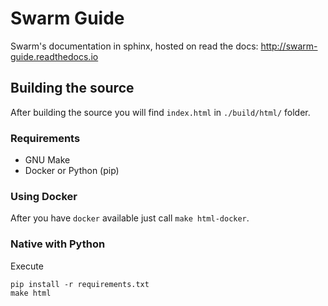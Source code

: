 # Swarm Guide

Swarm's documentation in sphinx, hosted on read the docs:
http://swarm-guide.readthedocs.io

## Building the source

After building the source you will find `index.html` in `./build/html/` folder.

### Requirements

- GNU Make
- Docker or Python (pip)

### Using Docker

After you have `docker` available just call `make html-docker`.

### Native with Python

Execute
```
pip install -r requirements.txt
make html
```
